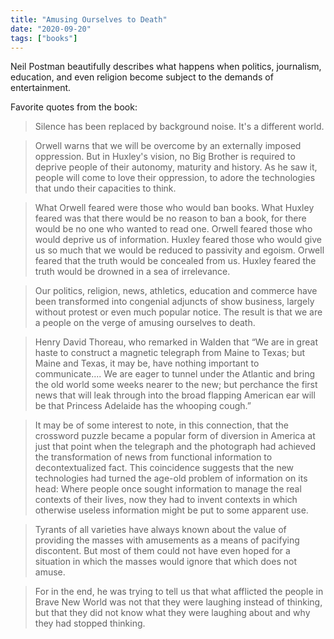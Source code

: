 ```yaml
---
title: "Amusing Ourselves to Death"
date: "2020-09-20"
tags: ["books"]
---
```


Neil Postman beautifully describes what happens when politics, journalism, education, and even religion become subject to the demands of entertainment.

Favorite quotes from the book:

> Silence has been replaced by background noise. It's a different world.

> Orwell warns that we will be overcome by an externally imposed oppression. But in Huxley's vision, no Big Brother is required to deprive people of their autonomy, maturity and history. As he saw it, people will come to love their oppression, to adore the technologies that undo their capacities to think.

> What Orwell feared were those who would ban books. What Huxley feared was that there would be no reason to ban a book, for there would be no one who wanted to read one. Orwell feared those who would deprive us of information. Huxley feared those who would give us so much that we would be reduced to passivity and egoism. Orwell feared that the truth would be concealed from us. Huxley feared the truth would be drowned in a sea of irrelevance.

> Our politics, religion, news, athletics, education and commerce have been transformed into congenial adjuncts of show business, largely without protest or even much popular notice. The result is that we are a people on the verge of amusing ourselves to death.

> Henry David Thoreau, who remarked in Walden that “We are in great haste to construct a magnetic telegraph from Maine to Texas; but Maine and Texas, it may be, have nothing important to communicate.... We are eager to tunnel under the Atlantic and bring the old world some weeks nearer to the new; but perchance the first news that will leak through into the broad flapping American ear will be that Princess Adelaide has the whooping cough.”

> It may be of some interest to note, in this connection, that the crossword puzzle became a popular form of diversion in America at just that point when the telegraph and the photograph had achieved the transformation of news from functional information to decontextualized fact. This coincidence suggests that the new technologies had turned the age-old problem of information on its head: Where people once sought information to manage the real contexts of their lives, now they had to invent contexts in which otherwise useless information might be put to some apparent use.

> Tyrants of all varieties have always known about the value of providing the masses with amusements as a means of pacifying discontent. But most of them could not have even hoped for a situation in which the masses would ignore that which does not amuse.

> For in the end, he was trying to tell us that what afflicted the people in Brave New World was not that they were laughing instead of thinking, but that they did not know what they were laughing about and why they had stopped thinking.
